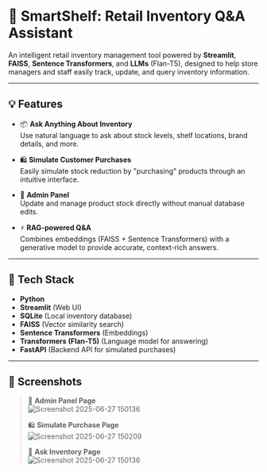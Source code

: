 # 🛒 SmartShelf: Retail Inventory Q&A Assistant

An intelligent retail inventory management tool powered by **Streamlit**, **FAISS**, **Sentence Transformers**, and **LLMs** (Flan-T5), designed to help store managers and staff easily track, update, and query inventory information.

---

## 💡 Features

- 📦 **Ask Anything About Inventory**  
  Use natural language to ask about stock levels, shelf locations, brand details, and more.

- 🛍️ **Simulate Customer Purchases**  
  Easily simulate stock reduction by "purchasing" products through an intuitive interface.

- 🔧 **Admin Panel**  
  Update and manage product stock directly without manual database edits.

- ⚡ **RAG-powered Q&A**  
  Combines embeddings (FAISS + Sentence Transformers) with a generative model to provide accurate, context-rich answers.

---

## 🚀 Tech Stack

- **Python**
- **Streamlit** (Web UI)
- **SQLite** (Local inventory database)
- **FAISS** (Vector similarity search)
- **Sentence Transformers** (Embeddings)
- **Transformers (Flan-T5)** (Language model for answering)
- **FastAPI** (Backend API for simulated purchases)
  
 ---
 ## 🌟 Screenshots

 > 🔧 **Admin Panel Page**  
![Screenshot 2025-06-27 150136](https://github.com/user-attachments/assets/6bf3b63f-df5f-4966-9d94-e5d138bf5f68)
>
> 🛍️ **Simulate Purchase Page**  
![Screenshot 2025-06-27 150209](https://github.com/user-attachments/assets/37f7fb91-68f7-41ad-825c-31295b310285)
>
>💬 **Ask Inventory Page**  
> ![Screenshot 2025-06-27 150136](https://github.com/user-attachments/assets/8e8299f1-4ee0-4a6e-bc9a-273c60300725)

